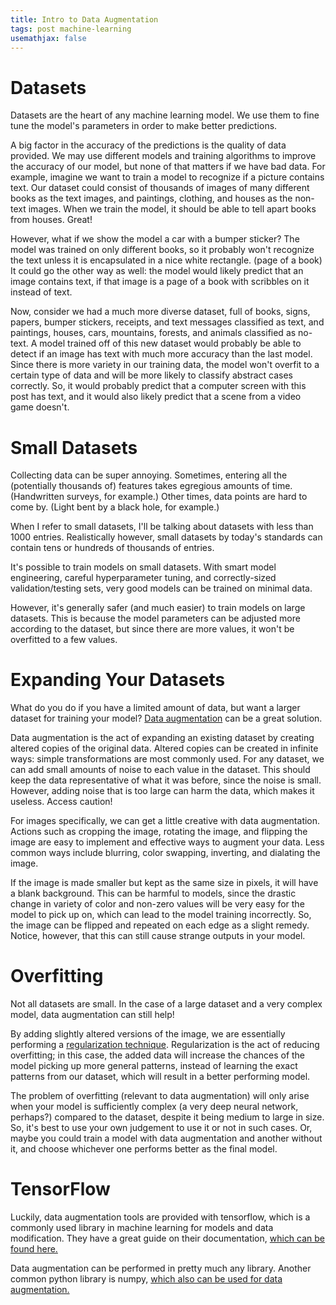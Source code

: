 ```yaml
---
title: Intro to Data Augmentation
tags: post machine-learning
usemathjax: false
---
```


# Datasets

Datasets are the heart of any machine learning model.
We use them to fine tune the model's parameters in order to make better predictions.

A big factor in the accuracy of the predictions is the quality of data provided.
We may use different models and training algorithms to improve the accuracy of our model, but none of that matters if we have bad data.
For example, imagine we want to train a model to recognize if a picture contains text.
Our dataset could consist of thousands of images of many different books as the text images, and paintings, clothing, and houses as the non-text images.
When we train the model, it should be able to tell apart books from houses. Great!

However, what if we show the model a car with a bumper sticker?
The model was trained on only different books, so it probably won't recognize the text unless it is encapsulated in a nice white rectangle. (page of a book)
It could go the other way as well: the model would likely predict that an image contains text, if that image is a page of a book with scribbles on it instead of text.

Now, consider we had a much more diverse dataset, full of books, signs, papers, bumper stickers, receipts, and text messages classified as text, and paintings, houses, cars, mountains, forests, and animals classified as no-text.
A model trained off of this new dataset would probably be able to detect if an image has text with much more accuracy than the last model.
Since there is more variety in our training data, the model won't overfit to a certain type of data and will be more likely to classify abstract cases correctly.
So, it would probably predict that a computer screen with this post has text, and it would also likely predict that a scene from a video game doesn't.

# Small Datasets

Collecting data can be super annoying.
Sometimes, entering all the (potentially thousands of) features takes egregious amounts of time. (Handwritten surveys, for example.)
Other times, data points are hard to come by. (Light bent by a black hole, for example.)

When I refer to small datasets, I'll be talking about datasets with less than 1000 entries.
Realistically however, small datasets by today's standards can contain tens or hundreds of thousands of entries.

It's possible to train models on small datasets.
With smart model engineering, careful hyperparameter tuning, and correctly-sized validation/testing sets, very good models can be trained on minimal data.

However, it's generally safer (and much easier) to train models on large datasets.
This is because the model parameters can be adjusted more according to the dataset, but since there are more values, it won't be overfitted to a few values.

# Expanding Your Datasets

What do you do if you have a limited amount of data, but want a larger dataset for training your model?
[Data augmentation][2] can be a great solution.

Data augmentation is the act of expanding an existing dataset by creating altered copies of the original data.
Altered copies can be created in infinite ways: simple transformations are most commonly used.
For any dataset, we can add small amounts of noise to each value in the dataset.
This should keep the data representative of what it was before, since the noise is small.
However, adding noise that is too large can harm the data, which makes it useless.
Access caution!

For images specifically, we can get a little creative with data augmentation.
Actions such as cropping the image, rotating the image, and flipping the image are easy to implement and effective ways to augment your data.
Less common ways include blurring, color swapping, inverting, and dialating the image.

If the image is made smaller but kept as the same size in pixels, it will have a blank background.
This can be harmful to models, since the drastic change in variety of color and non-zero values will be very easy for the model to pick up on, which can lead to the model training incorrectly.
So, the image can be flipped and repeated on each edge as a slight remedy.
Notice, however, that this can still cause strange outputs in your model.

# Overfitting

Not all datasets are small.
In the case of a large dataset and a very complex model, data augmentation can still help!

By adding slightly altered versions of the image, we are essentially performing a [regularization technique][3].
Regularization is the act of reducing overfitting; in this case, the added data will increase the chances of the model picking up more general patterns, instead of learning the exact patterns from our dataset, which will result in a better performing model.

The problem of overfitting (relevant to data augmentation) will only arise when your model is sufficiently complex (a very deep neural network, perhaps?) compared to the dataset, despite it being medium to large in size.
So, it's best to use your own judgement to use it or not in such cases.
Or, maybe you could train a model with data augmentation and another without it, and choose whichever one performs better as the final model.

# TensorFlow

Luckily, data augmentation tools are provided with tensorflow, which is a commonly used library in machine learning for models and data modification.
They have a great guide on their documentation, [which can be found here.][4]

Data augmentation can be performed in pretty much any library.
Another common python library is numpy, [which also can be used for data augmentation.][5]

[1]: https://nanonets.com/blog/data-augmentation-how-to-use-deep-learning-when-you-have-limited-data-part-2/
[2]: https://en.wikipedia.org/wiki/Data_augmentation
[3]: https://en.wikipedia.org/wiki/Regularization_(mathematics)
[4]: https://www.tensorflow.org/tutorials/images/data_augmentation
[5]: https://medium.com/@schatty/image-augmentation-in-numpy-the-spell-is-simple-but-quite-unbreakable-e1af57bb50fd
